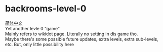 # backrooms-level-0
 [简体中文](README_ZH_CN.md)<br>
 Yet another levle 0 "game"<br>
 Mainly refers to wikidot page. Literally no setting in dis game tho.<br>
 Maybe there's some possible future updates, extra levels, extra sub-levels, etc. But, only little possibility here<br>